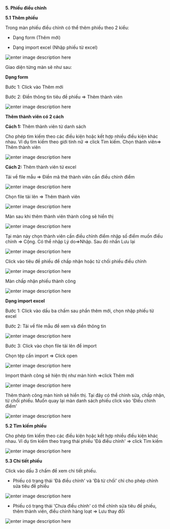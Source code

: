 **5. Phiếu điều chỉnh**

**5.1 Thêm phiếu**

Trong màn phiếu điều chỉnh có thể thêm phiếu theo 2 kiểu:

 - Dạng form (Thêm mới)
 
 - Dạng import excel (Nhập phiếu từ excel)
 
 ![enter image description here](https://static8.muarecdn.com/original/muare/images/2020/05/18/5602808_111.png)


 
 Giao diện từng màn sẽ như sau:
 
 **Dạng form**
 
 Bước 1: Click vào Thêm mới
 
 Bước 2: Điền thông tin tiêu đề phiếu => Thêm thành viên
 
 ![enter image description here](https://static8.muarecdn.com/original/muare/images/2020/05/18/5602822_1112.png)

**Thêm thành viên có 2 cách**

**Cách 1:** Thêm thành viên từ danh sách

Cho phép tìm kiếm theo các điều kiện hoặc kết hợp nhiều điều kiện khác nhau. Ví dụ tìm kiếm theo giới tính nữ => click Tìm kiếm. Chọn thành viên=> Thêm thành viên

 ![enter image description here](https://static8.muarecdn.com/original/muare/images/2020/05/18/5602825_114.png)
 
 **Cách 2:** Thêm thành viên từ excel
 
 Tải  về file mẫu => Điền mã thẻ thành viên cần điều chỉnh điểm
 
  ![enter image description here](https://static8.muarecdn.com/original/muare/images/2020/05/18/5602841_d.png)
 
 Chọn file tải lên => Thêm thành viên
 
 
 ![enter image description here](https://static8.muarecdn.com/original/muare/images/2020/05/18/5602842_123.png)
 
Màn sau khi thêm thành viên thành công sẽ hiển thị

![enter image description here](https://static8.muarecdn.com/original/muare/images/2020/05/18/5602845_screenshot-2.png)

Tại màn này chọn thành viên cần điều chỉnh điểm nhập số điểm muốn điều chỉnh => Cộng. Có thể nhập Lý do=>Nhập. Sau đó nhấn Lưu lại


![enter image description here](https://static8.muarecdn.com/original/muare/images/2020/05/18/5602849_screenshot-3.png)


Click vào tiêu đề phiếu để chấp nhận hoặc từ chối phiếu điều chỉnh


![enter image description here](https://static8.muarecdn.com/original/muare/images/2020/05/18/5602851_screenshot-4.png)

Màn chấp nhận phiếu thành công


![enter image description here](https://static8.muarecdn.com/original/muare/images/2020/05/18/5602854_screenshot-5.png)

 **Dạng import excel**
 
 Bước 1: Click vào dấu ba chấm sau phần thêm mới, chọn nhập phiếu từ excel
 
 Bước 2: Tải về file mẫu để xem và điền thông tin
 
 ![enter image description here](https://static8.muarecdn.com/original/muare/images/2020/05/18/5602859_screenshot-6.png)

Bước 3: Click vào chọn file tải lên để import 
 
 Chọn tệp cần import => Click open

 ![enter image description here](https://static8.muarecdn.com/original/muare/images/2020/05/19/5602962_i.png)
 
Import thành công sẽ hiện thị  như màn hình =>click Thêm mới

![enter image description here](https://static8.muarecdn.com/original/muare/images/2020/05/19/5602964_screenshot-7.png)


Thêm thành công màn hình sẽ hiển thị. Tại đây có thể chỉnh sửa, chấp nhận, từ chối phiếu. Muốn quay lại màn danh sách phiếu click vào 'Điều chỉnh điểm'

![enter image description here](https://static8.muarecdn.com/original/muare/images/2020/05/19/5602965_screenshot-8.png)

**5.2 Tìm kiếm phiếu**

Cho phép tìm kiếm theo các điều kiện hoặc kết hợp nhiều điều kiện khác nhau. Ví dụ tìm kiếm theo trạng thái phiếu 'Đã điều chỉnh' => click Tìm kiếm 

![enter image description here](https://static8.muarecdn.com/original/muare/images/2020/05/19/5602969_screenshot-9.png)
 
**5.3 Chi tiết phiếu**

Click vào dấu 3 chấm để xem chi tiết phiếu. 

 - Phiếu có trạng thái 'Đã điều chỉnh' và 'Đã từ chối' chỉ cho phép chỉnh sửa tiêu đề phiếu

![enter image description here](https://static8.muarecdn.com/original/muare/images/2020/05/19/5602995_screenshot-11.png)

 - Phiếu có trạng thái 'Chưa điều chỉnh' có thể chỉnh sửa tiêu đề phiếu, thêm thành viên, điều chỉnh hàng loạt => Lưu thay đổi
 
 ![enter image description here](https://static8.muarecdn.com/original/muare/images/2020/05/19/5603007_screenshot-12.png)
